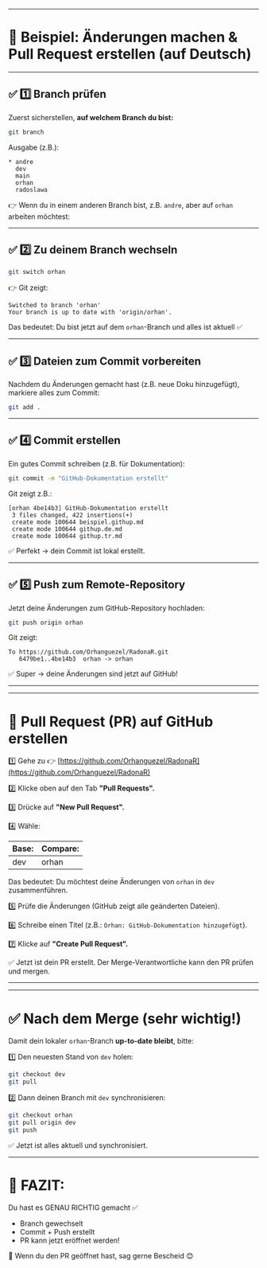 
---

# 🚀 **Beispiel: Änderungen machen & Pull Request erstellen (auf Deutsch)**

---

## ✅ 1️⃣ Branch prüfen

Zuerst sicherstellen, **auf welchem Branch du bist:**

```bash
git branch
```

Ausgabe (z.B.):

```
* andre
  dev
  main
  orhan
  radoslawa
```

👉 Wenn du in einem anderen Branch bist, z.B. `andre`, aber auf `orhan` arbeiten möchtest:

---

## ✅ 2️⃣ Zu deinem Branch wechseln

```bash
git switch orhan
```

👉 Git zeigt:

```
Switched to branch 'orhan'
Your branch is up to date with 'origin/orhan'.
```

Das bedeutet: Du bist jetzt auf dem `orhan`-Branch und alles ist aktuell ✅

---

## ✅ 3️⃣ Dateien zum Commit vorbereiten

Nachdem du Änderungen gemacht hast (z.B. neue Doku hinzugefügt), markiere alles zum Commit:

```bash
git add .
```

---

## ✅ 4️⃣ Commit erstellen

Ein gutes Commit schreiben (z.B. für Dokumentation):

```bash
git commit -m "GitHub-Dokumentation erstellt"
```

Git zeigt z.B.:

```
[orhan 4be14b3] GitHub-Dokumentation erstellt
 3 files changed, 422 insertions(+)
 create mode 100644 beispiel.githup.md
 create mode 100644 githup.de.md
 create mode 100644 githup.tr.md
```

✅ Perfekt → dein Commit ist lokal erstellt.

---

## ✅ 5️⃣ Push zum Remote-Repository

Jetzt deine Änderungen zum GitHub-Repository hochladen:

```bash
git push origin orhan
```

Git zeigt:

```
To https://github.com/Orhanguezel/RadonaR.git
   6479be1..4be14b3  orhan -> orhan
```

✅ Super → deine Änderungen sind jetzt auf GitHub!

---

---

# 🚀 **Pull Request (PR) auf GitHub erstellen**

1️⃣ Gehe zu 👉 [https://github.com/Orhanguezel/RadonaR](https://github.com/Orhanguezel/RadonaR)

2️⃣ Klicke oben auf den Tab **"Pull Requests".**

3️⃣ Drücke auf **"New Pull Request".**

4️⃣ Wähle:

| **Base:** | **Compare:** |
| --------- | ------------ |
| dev       | orhan        |

Das bedeutet: Du möchtest deine Änderungen von `orhan` in `dev` zusammenführen.

5️⃣ Prüfe die Änderungen (GitHub zeigt alle geänderten Dateien).

6️⃣ Schreibe einen Titel (z.B.: `Orhan: GitHub-Dokumentation hinzugefügt`).

7️⃣ Klicke auf **"Create Pull Request".**

✅ Jetzt ist dein PR erstellt.
Der Merge-Verantwortliche kann den PR prüfen und mergen.

---

---

# ✅ **Nach dem Merge (sehr wichtig!)**

Damit dein lokaler `orhan`-Branch **up-to-date bleibt**, bitte:

1️⃣ Den neuesten Stand von `dev` holen:

```bash
git checkout dev
git pull
```

2️⃣ Dann deinen Branch mit `dev` synchronisieren:

```bash
git checkout orhan
git pull origin dev
git push
```

✅ Jetzt ist alles aktuell und synchronisiert.

---

# 🎯 **FAZIT:**

Du hast es GENAU RICHTIG gemacht ✅

* Branch gewechselt
* Commit + Push erstellt
* PR kann jetzt eröffnet werden!

💬 Wenn du den PR geöffnet hast, sag gerne Bescheid 😊
